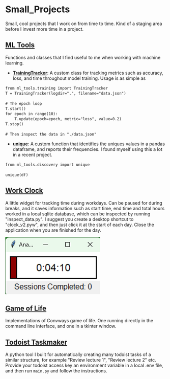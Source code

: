 # Small_Projects
Small, cool projects that I work on from time to time. Kind of a staging area before I invest more time in a project.

## [ML Tools](https://github.com/TheLaughingDuck/Small_Projects/tree/main/ml_tools)
Functions and classes that I find useful to me when working with machine learning.

* **[TrainingTracker](https://github.com/TheLaughingDuck/Small_Projects/blob/main/ml_tools/training.py)**: A custom class for tracking metrics such as accuracy, loss, and time throughout model training. Usage is as simple as

```
from ml_tools.training import TrainingTracker
T = TrainingTracker(logdir=".", filename="data.json")

# The epoch loop
T.start()
for epoch in range(10):
    T.update(epoch=epoch, metric="loss", value=0.2)
T.stop()

# Then inspect the data in "./data.json"
```

* **[unique](https://github.com/TheLaughingDuck/Small_Projects/blob/main/ml_tools/discovery.py)**: A custom function that identifies the uniques values in a pandas dataframe, and reports their frequencies. I found myself using this a lot in a recent project.

```
from ml_tools.discovery import unique

unique(df)
```

## [Work Clock](https://github.com/TheLaughingDuck/Small_Projects/tree/main/Work_clock)
A little widget for tracking time during workdays. Can be paused for during breaks, and it saves information such as start time, end time and total hours worked in a local sqlite database, which can be inspected by running "inspect_data.py". I suggest you create a desktop shortcut to "clock_v2.pyw", and then just click it at the start of each day. Close the application when you are finished for the day.

![Clock demonstration](https://github.com/TheLaughingDuck/Small_Projects/blob/main/Work_clock/clock.png)

## [Game of Life](https://github.com/TheLaughingDuck/Small_Projects/tree/main/Game-of-Life)
Implementations of Convways game of life. One running directly in the command line interface, and one in a tkinter window.

## [Todoist Taskmaker](https://github.com/TheLaughingDuck/Small_Projects/tree/main/todoist_taskmaker)
A python tool I built for automatically creating many todoist tasks of a similar structure, for example "Review lecture 1", "Review lecture 2" etc. Provide your todoist access key an environment variable in a local .env file, and then run `main.py` and follow the instructions.
